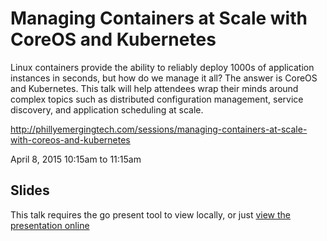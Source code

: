 # Managing Containers at Scale with CoreOS and Kubernetes

Linux containers provide the ability to reliably deploy 1000s of application instances in seconds, but how do we manage it all? The answer is CoreOS and Kubernetes. This talk will help attendees wrap their minds around complex topics such as distributed configuration management, service discovery, and application scheduling at scale.

http://phillyemergingtech.com/sessions/managing-containers-at-scale-with-coreos-and-kubernetes

April 8, 2015 10:15am to 11:15am

## Slides

This talk requires the go present tool to view locally, or just [view the presentation online](http://go-talks.appspot.com/github.com/kelseyhightower/coreos-kubernetes-talk/slides/coreos-kubernetes.slide#1)
